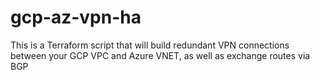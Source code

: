 # gcp-az-vpn-ha
This is a Terraform script that will build redundant VPN connections between your GCP VPC and Azure VNET, as well as exchange routes via BGP
